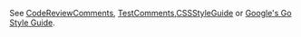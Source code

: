 See [CodeReviewComments](/golang/go/wiki/CodeReviewComments),
[TestComments](/golang/go/wiki/TestComments),[CSSStyleGuide](/golang/go/wiki/CSSStyleGuide) or [Google's Go Style Guide](https://google.github.io/styleguide/go/).